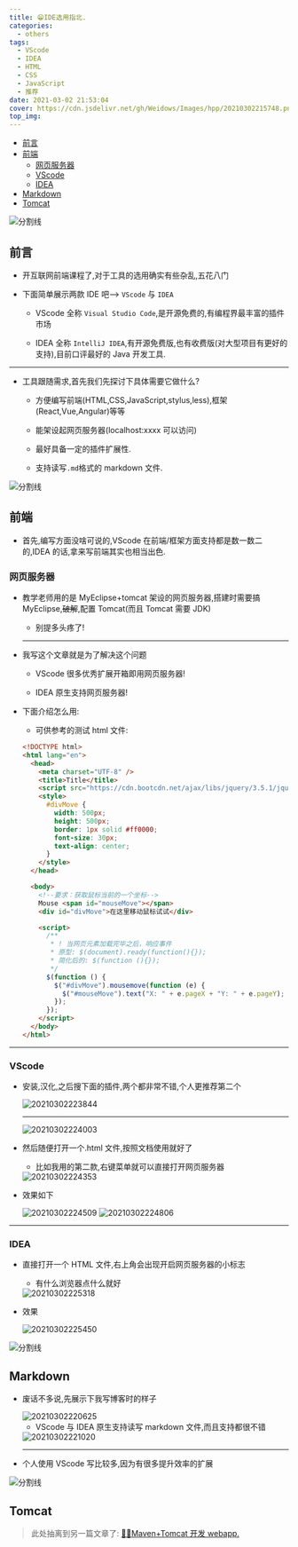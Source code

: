 ```yaml
---
title: 😁IDE选用指北.
categories:
  - others
tags:
  - VScode
  - IDEA
  - HTML
  - CSS
  - JavaScript
  - 推荐
date: 2021-03-02 21:53:04
cover: https://cdn.jsdelivr.net/gh/Weidows/Images/hpp/20210302215748.png
top_img:
---
```


<!--
 * @?: *********************************************************************
 * @Author: Weidows
 * @LastEditors: Weidows
 * @LastEditTime: 2021-03-25 11:00:54
 * @FilePath: \Weidowsd:\Game\Github\Blog-private\source\_posts\others\IDEs.md
 * @Description:
 * @!: *********************************************************************
-->

- [前言](#前言)
- [前端](#前端)
  - [网页服务器](#网页服务器)
  - [VScode](#vscode)
  - [IDEA](#idea)
- [Markdown](#markdown)
- [Tomcat](#tomcat)

![分割线](https://cdn.jsdelivr.net/gh/Weidows/Images/img/divider.png)

## 前言

- 开互联网前端课程了,对于工具的选用确实有些杂乱,五花八门

- 下面简单展示两款 IDE 吧--> `VScode` 与 `IDEA`

  - VScode 全称 `Visual Studio Code`,是开源免费的,有编程界最丰富的插件市场

  - IDEA 全称 `IntelliJ IDEA`,有开源免费版,也有收费版(对大型项目有更好的支持),目前口评最好的 Java 开发工具.

---

- 工具跟随需求,首先我们先探讨下具体需要它做什么?

  - 方便编写前端(HTML,CSS,JavaScript,stylus,less),框架(React,Vue,Angular)等等

  - 能架设起网页服务器(localhost:xxxx 可以访问)

  - 最好具备一定的插件扩展性.

  - 支持读写`.md`格式的 markdown 文件.

![分割线](https://cdn.jsdelivr.net/gh/Weidows/Images/img/divider.png)

## 前端

- 首先,编写方面没啥可说的,VScode 在前端/框架方面支持都是数一数二的,IDEA 的话,拿来写前端其实也相当出色.

### 网页服务器

- 教学老师用的是 MyEclipse+tomcat 架设的网页服务器,搭建时需要搞 MyEclipse,~~破解~~,配置 Tomcat(而且 Tomcat 需要 JDK)

  - 别提多头疼了!

  ***

- 我写这个文章就是为了解决这个问题

  - VScode 很多优秀扩展开箱即用网页服务器!

  - IDEA 原生支持网页服务器!

- 下面介绍怎么用:

  - 可供参考的测试 html 文件:

  ```html
  <!DOCTYPE html>
  <html lang="en">
    <head>
      <meta charset="UTF-8" />
      <title>Title</title>
      <script src="https://cdn.bootcdn.net/ajax/libs/jquery/3.5.1/jquery.min.js"></script>
      <style>
        #divMove {
          width: 500px;
          height: 500px;
          border: 1px solid #ff0000;
          font-size: 30px;
          text-align: center;
        }
      </style>
    </head>

    <body>
      <!--要求：获取鼠标当前的一个坐标-->
      Mouse <span id="mouseMove"></span>
      <div id="divMove">在这里移动鼠标试试</div>

      <script>
        /**
         * ! 当网页元素加载完毕之后，响应事件
         * 原型: $(document).ready(function(){});
         * 简化后的: $(function (){});
         */
        $(function () {
          $("#divMove").mousemove(function (e) {
            $("#mouseMove").text("X: " + e.pageX + "Y: " + e.pageY);
          });
        });
      </script>
    </body>
  </html>
  ```

---

### VScode

- 安装,汉化,之后搜下面的插件,两个都非常不错,个人更推荐第二个

  <img src="https://cdn.jsdelivr.net/gh/Weidows/Images/hpp/20210302223844.png" alt="20210302223844" />

  ***

  <img src="https://cdn.jsdelivr.net/gh/Weidows/Images/hpp/20210302224003.png" alt="20210302224003" />

- 然后随便打开一个.html 文件,按照文档使用就好了

  - 比如我用的第二款,右键菜单就可以直接打开网页服务器

  <img src="https://cdn.jsdelivr.net/gh/Weidows/Images/hpp/20210302224353.png" alt="20210302224353" />

- 效果如下

  <img src="https://cdn.jsdelivr.net/gh/Weidows/Images/hpp/20210302224509.png" alt="20210302224509" />

  <img src="https://cdn.jsdelivr.net/gh/Weidows/Images/hpp/20210302224806.png" alt="20210302224806" />

---

### IDEA

- 直接打开一个 HTML 文件,右上角会出现开启网页服务器的小标志

  - 有什么浏览器点什么就好

  <img src="https://cdn.jsdelivr.net/gh/Weidows/Images/hpp/20210302225318.png" alt="20210302225318" />

- 效果

  <img src="https://cdn.jsdelivr.net/gh/Weidows/Images/hpp/20210302225450.png" alt="20210302225450" />

![分割线](https://cdn.jsdelivr.net/gh/Weidows/Images/img/divider.png)

## Markdown

- 废话不多说,先展示下我写博客时的样子

  <img src="https://cdn.jsdelivr.net/gh/Weidows/Images/hpp/20210302220625.png" alt="20210302220625" />

  - VScode 与 IDEA 原生支持读写 markdown 文件,而且支持都很不错

  <img src="https://cdn.jsdelivr.net/gh/Weidows/Images/hpp/20210302221020.png" alt="20210302221020" />

  ***

- 个人使用 VScode 写比较多,因为有很多提升效率的扩展

![分割线](https://cdn.jsdelivr.net/gh/Weidows/Images/img/divider.png)

## Tomcat

> 此处抽离到另一篇文章了: [🐱‍🏍Maven+Tomcat 开发 webapp.](../../tools/Tomcat)
